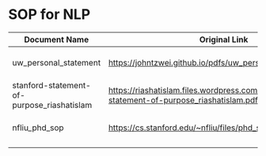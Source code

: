 # SOP for NLP

| Document Name | Original Link | Year | University |
|---|---|---|---|
| uw_personal_statement | https://johntzwei.github.io/pdfs/uw_personal_statement.pdf | >=2018 | University of Washington |
| stanford-statement-of-purpose_riashatislam | https://riashatislam.files.wordpress.com/2018/08/stanford-statement-of-purpose_riashatislam.pdf | 2018 | Stanford CSE Program |
| nfliu_phd_sop | https://cs.stanford.edu/~nfliu/files/phd_sop/nfliu_phd_sop.pdf | 2020 | Stanford CSE Program |
|  |  |  |  |